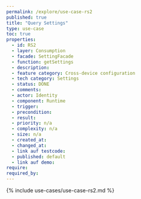 ```yaml
---
permalink: /explore/use-case-rs2
published: true
title: "Query Settings"
type: use-case
toc: true
properties:
  - id: RS2
  - layer: Consumption
  - facade: SettingFacade
  - function: getSettings
  - description:
  - feature category: Cross-device configuration
  - tech category: Settings
  - status: DONE
  - comments:
  - actor: Identity
  - component: Runtime
  - trigger:
  - precondition:
  - result:
  - priority: n/a
  - complexity: n/a
  - size: n/a
  - created_at:
  - changed_at:
  - link auf testcode:
  - published: default
  - link auf demo:
require:
required_by:
---
```


{% include use-cases/use-case-rs2.md %}
